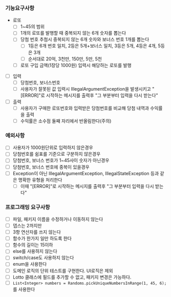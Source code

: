 ### 기능요구사항
- 로또
  - [ ] 1~45의 범위
  - [ ] 1개의 로또를 발행할 때 중복되지 않는 6개 숫자를 뽑는다
  - [ ] 당첨 번호 추첨시 중복되지 않는 6개 숫자와 보너스 번호 1개를 뽑는다
    - [ ] 1등은 6개 번호 일치, 2등은 5개+보너스 일치, 3등은 5개, 4등은 4개, 5등은 3개
    - [ ] 순서대로 20억, 3천만, 150만, 5만, 5천
  - [ ] 로또 구입 금액(1장당 1000원) 입력시 해당하는 로또를 발행
- [ ] 입력
  - [ ] 당첨번호, 보너스번호
  - [ ] 사용자가 잘못된 값 입력시 IllegalArgumentException을 발생시키고 "[ERROR]"로 시작하는 메시지를 출력후 "그 부분부터 입력을 다시 받는다"
- [ ] 출력
  - [ ] 사용자가 구매한 로또번호와 입력받은 당첨번호를 비교해 당첨 내역과 수익률을 출력
  - [ ] 수익률은 소수점 둘째 자리에서 반올림한다(주의)

### 예외사항
- [ ] 사용자가 1000원단위로 입력하지 않은경우
- [ ] 당첨번호를 쉼표를 기준으로 구분하지 않은경우
- [ ] 당첨번호, 보너스 번호가 1~45사이 숫자가 아닌경우
- [ ] 당첨번호, 보너스 번호에 중복이 있을경우
- [ ] Exception이 아닌 IllegalArgumentException, IllegalStateException 등과 같은 명확한 유형을 처리한다
  - [ ] 이때 "[ERROR]"로 시작하는 메시지를 출력후 "그 부분부터 입력을 다시 받는다"

### 프로그래밍 요구사항
- [ ] 파일, 패키지 이름을 수정하거나 이동하지 않는다
- [ ] 뎁스는 2까지만
- [ ] 3항 연산자를 쓰지 않는다
- [ ] 함수가 한가지 일만 하도록 한다
- [ ] 함수의 길이는 15이하
- [ ] else를 사용하지 않는다
- [ ] switch/case도 사용하지 않는다
- [ ] enum을 사용한다
- [ ] 도메인 로직의 단위 테스트를 구현한다. UI로직은 제외
- [ ] Lotto 클래스에 필드를 추가할 수 없고, 패키지 변경은 가능하다.
- [ ] `List<Integer> numbers = Randoms.pickUniqueNumbersInRange(1, 45, 6);`를 사용한다